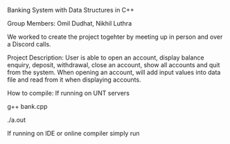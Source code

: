 Banking System with Data Structures in C++

Group Members: Omil Dudhat, Nikhil Luthra

We worked to create the project togehter by meeting up in person and over a Discord calls. 

Project Description:
User is able to open an account, display balance enquiry, deposit, withdrawal, close an account, show all accounts and quit from the system. 
When opening an account, will add input values into data file and read from it when displaying accounts.

How to compile:
If running on UNT servers

  g++ bank.cpp
  
  ./a.out
  
If running on IDE or online compiler simply run

